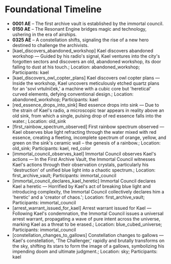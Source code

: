 # Foundational Timeline

- **0001 AE** – The first archive vault is established by the immortal council.
- **0150 AE** – The Resonant Engine bridges magic and technology, ushering in the era of airships.
- **0325 AE** – A constellation shifts, signaling the rise of a new hero destined to challenge the archivists.
- [kael_discovers_abandoned_workshop] Kael discovers abandoned workshop — Guided by his radio's signal, Kael ventures into the city's forgotten sectors and discovers an old, abandoned workshop, its door falling to dust at his touch.; Location: abandoned_workshop; Participants: kael
- [kael_discovers_owl_copter_plans] Kael discovers owl copter plans — Inside the workshop, Kael uncovers meticulously etched quartz plans for an 'soví vrtulníček,' a machine with a cubic core but 'heretical' curved elements, defying conventional design.; Location: abandoned_workshop; Participants: kael
- [red_essence_drops_into_sink] Red essence drops into sink — Due to the strain of Kael's radio, a microscopic tear appears in reality above an old sink, from which a single, pulsing drop of red essence falls into the water.; Location: old_sink
- [first_rainbow_spectrum_observed] First rainbow spectrum observed — Kael observes blue light refracting through the water mixed with red essence, creating a fleeting, incomplete spectrum of orange, yellow, and green on the sink's ceramic wall – the genesis of a rainbow.; Location: old_sink; Participants: kael, red_color
- [immortal_council_observes_kael] Immortal Council observes Kael's actions — In the First Archive Vault, the Immortal Council witnesses Kael's actions through their observation crystals, particularly his 'destruction' of unified blue light into a chaotic spectrum.; Location: first_archive_vault; Participants: immortal_council
- [immortal_council_declares_kael_heretic] Immortal Council declares Kael a heretic — Horrified by Kael's act of breaking blue light and introducing complexity, the Immortal Council collectively declares him a 'heretic' and a 'creator of chaos.'; Location: first_archive_vault; Participants: immortal_council
- [arrest_warrant_issued_for_kael] Arrest warrant issued for Kael — Following Kael's condemnation, the Immortal Council issues a universal arrest warrant, propagating a wave of pure intent across the universe, marking Kael as a threat to be erased.; Location: blue_cubed_universe; Participants: immortal_council
- [constellation_changes_to_gallows] Constellation changes to gallows — Kael's constellation, 'The Challenger,' rapidly and brutally transforms on the sky, shifting its stars to form the image of a gallows, symbolizing his impending doom and ultimate judgment.; Location: sky; Participants: kael
